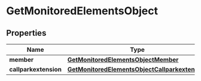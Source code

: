 

# GetMonitoredElementsObject


## Properties

| Name | Type | Description | Notes |
|------------ | ------------- | ------------- | -------------|
|**member** | [**GetMonitoredElementsObjectMember**](GetMonitoredElementsObjectMember.md) |  |  [optional] |
|**callparkextension** | [**GetMonitoredElementsObjectCallparkextension**](GetMonitoredElementsObjectCallparkextension.md) |  |  [optional] |



